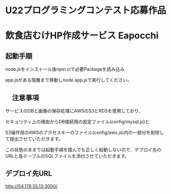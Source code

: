 # U22プログラミングコンテスト応募作品
# 飲食店むけHP作成サービス Eapocchi


## 起動手順
node.jsをインストール後npm ciで必要Packageを読み込み

app.jsがある階層まで移動しnode app.jsで実行してください。

## 　注意事項
サービスのDBと画像の保存処理にAWSのS3とRDSを使用しており、

セキュリティ上の理由からDB接続用の設定ファイル(config/mysql.js)と

S3操作用のAWSのアクセスキーのファイル(config/aws.js)内の一部分を削除して提出させていただきます。

この状態のままでは起動手順を踏んでも正しく起動しないので、デプロイ先のURLと各テーブルのSQLファイルを添付させていただきます。

## デプロイ先URL

http://54.178.55.13:3000/
